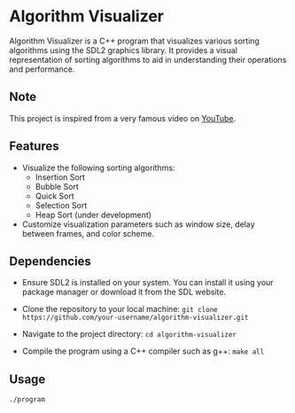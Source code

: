 # Algorithm Visualizer

Algorithm Visualizer is a C++ program that visualizes various sorting algorithms using the SDL2 graphics library. 
It provides a visual representation of sorting algorithms to aid in understanding their operations and performance.

## Note
This project is inspired from a very famous video on [YouTube](https://www.youtube.com/watch?v=kPRA0W1kECg).

## Features

- Visualize the following sorting algorithms:
  - Insertion Sort
  - Bubble Sort
  - Quick Sort
  - Selection Sort
  - Heap Sort (under development)
- Customize visualization parameters such as window size, delay between frames, and color scheme.

## Dependencies

- Ensure SDL2 is installed on your system. You can install it using your package manager or download it from the SDL website.
- Clone the repository to your local machine:
```git clone https://github.com/your-username/algorithm-visualizer.git```

- Navigate to the project directory:
```cd algorithm-visualizer```

- Compile the program using a C++ compiler such as g++:
```make all```


## Usage

```./program```
